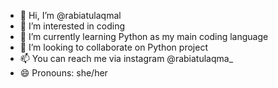- 👋 Hi, I’m @rabiatulaqmal
- 👀 I’m interested in coding
- 🌱 I’m currently learning Python as my main coding language
- 💞️ I’m looking to collaborate on Python project
- 📫 You can reach me via instagram @rabiatulaqma_
- 😄 Pronouns: she/her
  

<!---
rabiatulaqmal/rabiatulaqmal is a ✨ special ✨ repository because its `README.md` (this file) appears on your GitHub profile.
You can click the Preview link to take a look at your changes.
--->
